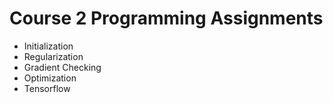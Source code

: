 # Course 2 Programming Assignments
- Initialization
- Regularization
- Gradient Checking
- Optimization
- Tensorflow
